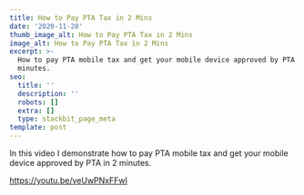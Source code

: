```yaml
---
title: How to Pay PTA Tax in 2 Mins
date: '2020-11-28'
thumb_image_alt: How to Pay PTA Tax in 2 Mins
image_alt: How to Pay PTA Tax in 2 Mins
excerpt: >-
  How to pay PTA mobile tax and get your mobile device approved by PTA in 2
  minutes.
seo:
  title: ''
  description: ''
  robots: []
  extra: []
  type: stackbit_page_meta
template: post
---
```

In this video I demonstrate how to pay PTA mobile tax and get your mobile device approved by PTA in 2 minutes.

<https://youtu.be/veUwPNxFFwI>
